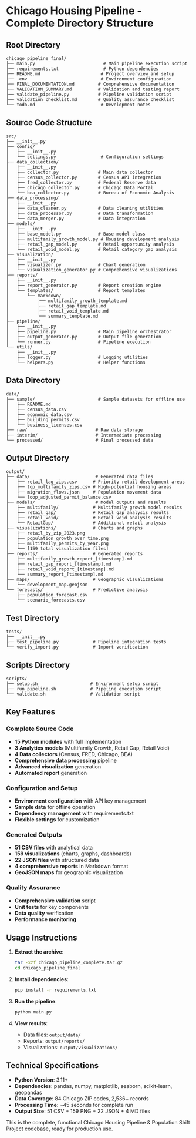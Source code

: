 # Chicago Housing Pipeline - Complete Directory Structure

## Root Directory
```
chicago_pipeline_final/
├── main.py                          # Main pipeline execution script
├── requirements.txt                 # Python dependencies
├── README.md                       # Project overview and setup
├── .env                            # Environment configuration
├── FINAL_DOCUMENTATION.md         # Comprehensive documentation
├── VALIDATION_SUMMARY.md          # Validation and testing report
├── validate_pipeline.py           # Pipeline validation script
├── validation_checklist.md        # Quality assurance checklist
└── todo.md                         # Development notes
```

## Source Code Structure
```
src/
├── __init__.py
├── config/
│   ├── __init__.py
│   └── settings.py                 # Configuration settings
├── data_collection/
│   ├── __init__.py
│   ├── collector.py               # Main data collector
│   ├── census_collector.py        # Census API integration
│   ├── fred_collector.py          # Federal Reserve data
│   ├── chicago_collector.py       # Chicago Data Portal
│   └── bea_collector.py           # Bureau of Economic Analysis
├── data_processing/
│   ├── __init__.py
│   ├── data_cleaner.py            # Data cleaning utilities
│   ├── data_processor.py          # Data transformation
│   └── data_merger.py             # Data integration
├── models/
│   ├── __init__.py
│   ├── base_model.py              # Base model class
│   ├── multifamily_growth_model.py # Housing development analysis
│   ├── retail_gap_model.py        # Retail opportunity analysis
│   └── retail_void_model.py       # Retail category gap analysis
├── visualization/
│   ├── __init__.py
│   ├── visualizer.py              # Chart generation
│   └── visualization_generator.py # Comprehensive visualizations
├── reports/
│   ├── __init__.py
│   ├── report_generator.py        # Report creation engine
│   └── templates/                 # Report templates
│       └── markdown/
│           ├── multifamily_growth_template.md
│           ├── retail_gap_template.md
│           ├── retail_void_template.md
│           └── summary_template.md
├── pipeline/
│   ├── __init__.py
│   ├── pipeline.py                # Main pipeline orchestrator
│   ├── output_generator.py        # Output file generation
│   └── runner.py                  # Pipeline execution
└── utils/
    ├── __init__.py
    ├── logger.py                  # Logging utilities
    └── helpers.py                 # Helper functions
```

## Data Directory
```
data/
├── sample/                        # Sample datasets for offline use
│   ├── README.md
│   ├── census_data.csv
│   ├── economic_data.csv
│   ├── building_permits.csv
│   └── business_licenses.csv
├── raw/                          # Raw data storage
├── interim/                      # Intermediate processing
└── processed/                    # Final processed data
```

## Output Directory
```
output/
├── data/                         # Generated data files
│   ├── retail_lag_zips.csv      # Priority retail development areas
│   ├── top_multifamily_zips.csv # High-potential housing areas
│   ├── migration_flows.json     # Population movement data
│   └── loop_adjusted_permit_balance.csv
├── models/                       # Model outputs and results
│   ├── multifamily/             # Multifamily growth model results
│   ├── retail_gap/              # Retail gap analysis results
│   ├── retail_void/             # Retail void analysis results
│   └── RetailGap/               # Additional retail analysis
├── visualizations/              # Charts and graphs
│   ├── retail_by_zip_2023.png
│   ├── population_growth_over_time.png
│   ├── multifamily_permits_by_year.png
│   └── [159 total visualization files]
├── reports/                     # Generated reports
│   ├── multifamily_growth_report_[timestamp].md
│   ├── retail_gap_report_[timestamp].md
│   ├── retail_void_report_[timestamp].md
│   └── summary_report_[timestamp].md
├── maps/                        # Geographic visualizations
│   └── development_map.geojson
└── forecasts/                   # Predictive analysis
    ├── population_forecast.csv
    └── scenario_forecasts.csv
```

## Test Directory
```
tests/
├── __init__.py
├── test_pipeline.py             # Pipeline integration tests
└── verify_import.py             # Import verification
```

## Scripts Directory
```
scripts/
├── setup.sh                    # Environment setup script
├── run_pipeline.sh             # Pipeline execution script
└── validate.sh                 # Validation script
```

## Key Features

### Complete Source Code
- **15 Python modules** with full implementation
- **3 Analytics models** (Multifamily Growth, Retail Gap, Retail Void)
- **4 Data collectors** (Census, FRED, Chicago, BEA)
- **Comprehensive data processing** pipeline
- **Advanced visualization** generation
- **Automated report** generation

### Configuration and Setup
- **Environment configuration** with API key management
- **Sample data** for offline operation
- **Dependency management** with requirements.txt
- **Flexible settings** for customization

### Generated Outputs
- **51 CSV files** with analytical data
- **159 visualizations** (charts, graphs, dashboards)
- **22 JSON files** with structured data
- **4 comprehensive reports** in Markdown format
- **GeoJSON maps** for geographic visualization

### Quality Assurance
- **Comprehensive validation** script
- **Unit tests** for key components
- **Data quality** verification
- **Performance monitoring**

## Usage Instructions

1. **Extract the archive**:
   ```bash
   tar -xzf chicago_pipeline_complete.tar.gz
   cd chicago_pipeline_final
   ```

2. **Install dependencies**:
   ```bash
   pip install -r requirements.txt
   ```

3. **Run the pipeline**:
   ```bash
   python main.py
   ```

4. **View results**:
   - Data files: `output/data/`
   - Reports: `output/reports/`
   - Visualizations: `output/visualizations/`

## Technical Specifications

- **Python Version**: 3.11+
- **Dependencies**: pandas, numpy, matplotlib, seaborn, scikit-learn, geopandas
- **Data Coverage**: 84 Chicago ZIP codes, 2,536+ records
- **Processing Time**: ~45 seconds for complete run
- **Output Size**: 51 CSV + 159 PNG + 22 JSON + 4 MD files

This is the complete, functional Chicago Housing Pipeline & Population Shift Project codebase, ready for production use.

